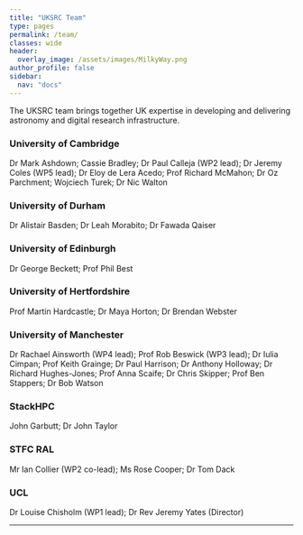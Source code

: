 ```yaml
---
title: "UKSRC Team"
type: pages
permalink: /team/
classes: wide
header:
  overlay_image: /assets/images/MilkyWay.png
author_profile: false
sidebar: 
  nav: "docs"
---
```

The UKSRC team brings together UK expertise in developing and delivering astronomy and digital research infrastructure.

### University of Cambridge ###
Dr Mark Ashdown; Cassie Bradley; Dr Paul Calleja (WP2 lead); Dr Jeremy Coles (WP5 lead); Dr Eloy de Lera Acedo; Prof Richard McMahon; Dr Oz Parchment; Wojciech Turek; Dr Nic Walton
### University of Durham ### 
Dr Alistair Basden; Dr Leah Morabito; Dr Fawada Qaiser
### University of Edinburgh ### 
Dr George Beckett; Prof Phil Best  
### University of Hertfordshire  ###
Prof Martin Hardcastle;  Dr Maya Horton; Dr Brendan Webster
### University of Manchester ###
Dr Rachael Ainsworth (WP4 lead); Prof Rob Beswick (WP3 lead);  Dr Iulia Cimpan; Prof Keith Grainge;  Dr Paul Harrison; Dr Anthony Holloway; Dr Richard Hughes-Jones; Prof Anna Scaife; Dr Chris Skipper; Prof Ben Stappers; Dr Bob Watson 
### StackHPC ###
John Garbutt; Dr John Taylor
### STFC RAL ###
Mr Ian Collier (WP2 co-lead); Ms Rose Cooper; Dr Tom Dack 
### UCL ###
Dr Louise Chisholm (WP1 lead); Dr Rev Jeremy Yates (Director) 
  
---
